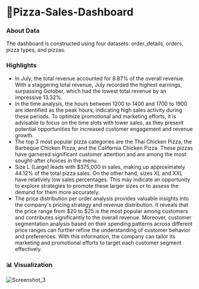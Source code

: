 # 🍕Pizza-Sales-Dashboard

### About Data
The dashboard is constructed using four datasets: order_details, orders, pizza types, and pizzas.

### Highlights

- In July, the total revenue accounted for 8.87% of the overall revenue. With a staggering total revenue, July recorded the highest earnings, surpassing October, which had the lowest total revenue by an impressive 13.32%.
- In the time analysis, the hours between 1200 to 1400 and 1700 to 1900 are identified as the peak hours, indicating high sales activity during these periods. To optimize promotional and marketing efforts, it is advisable to focus on the time slots with lower sales, as they present potential opportunities for increased customer engagement and revenue growth.
- The top 3 most popular pizza categories are the Thai Chicken Pizza, the Barbeque Chicken Pizza, and the California Chicken Pizza. These pizzas have garnered significant customer attention and are among the most sought-after choices in the menu.
- Size L (Large) leads with $375,000 in sales, making up approximately 44.12% of the total pizza sales. On the other hand, sizes XL and XXL have relatively low sales percentages. This may indicate an opportunity to explore strategies to promote these larger sizes or to assess the demand for them more accurately.
- The price distribution per order analysis provides valuable insights into the company's pricing strategy and revenue distribution. It reveals that the price range from $20 to $25 is the most popular among customers and contributes significantly to the overall revenue. Moreover, customer segmentation analysis based on their spending patterns across different price ranges can further refine the understanding of customer behavior and preferences. With this information, the company can tailor its marketing and promotional efforts to target each customer segment effectively. 

### 📊 Visualization

![Screenshot_3](https://github.com/Chuntim0303/Portfolio/assets/126696701/5f40332c-a75e-43e0-b132-e91113f081cc)
